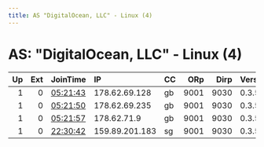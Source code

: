 ```yaml
---
title: AS "DigitalOcean, LLC" - Linux (4)
---
```


# AS: "DigitalOcean, LLC" - Linux (4)

|   Up |   Ext | JoinTime                                                                                            | IP             | CC   |   ORp |   Dirp | Version   | Contact   | Nickname   |   eFamMembers |
|-----:|------:|:----------------------------------------------------------------------------------------------------|:---------------|:-----|------:|-------:|:----------|:----------|:-----------|--------------:|
|    1 |     0 | [05:21:43](https://metrics.torproject.org/rs.html#details/EB9549A91CB1E65CA966A0A79DFBA41CC30718A6) | 178.62.69.128  | gb   |  9001 |   9030 | 0.3.5.8   | None      | Unnamed    |             1 |
|    1 |     0 | [05:21:50](https://metrics.torproject.org/rs.html#details/653C3B9E3BB9D690BA56D9285BFD8A4E7F594836) | 178.62.69.235  | gb   |  9001 |   9030 | 0.3.5.8   | None      | Unnamed    |             1 |
|    1 |     0 | [05:21:57](https://metrics.torproject.org/rs.html#details/FB5CA6DB45A75D1FEC191AF145C1D093F4B5F706) | 178.62.71.9    | gb   |  9001 |   9030 | 0.3.5.8   | None      | Unnamed    |             1 |
|    1 |     0 | [22:30:42](https://metrics.torproject.org/rs.html#details/A2246B0CE5A7B449F3EE570B98C625F09824A436) | 159.89.201.183 | sg   |  9001 |   9030 | 0.3.5.8   | None      | Unnamed    |             1 |
